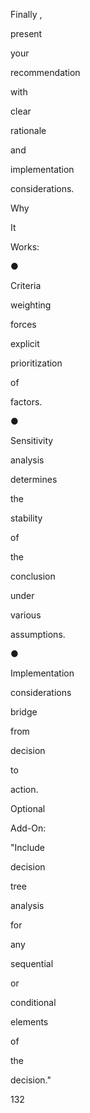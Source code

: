 Finally ,
 
present
 
your
 
recommendation
 
with
 
clear
 
rationale
 
and
 
implementation
 
considerations.
 
Why
 
It
 
Works:
 
●
 
Criteria
 
weighting
 
forces
 
explicit
 
prioritization
 
of
 
factors.
 
●
 
Sensitivity
 
analysis
 
determines
 
the
 
stability
 
of
 
the
 
conclusion
 
under
 
various
 
assumptions.
 
●
 
Implementation
 
considerations
 
bridge
 
from
 
decision
 
to
 
action.
 
Optional
 
Add-On:
 
"Include
 
decision
 
tree
 
analysis
 
for
 
any
 
sequential
 
or
 
conditional
 
elements
 
of
 
the
 
decision."
 
 
132
 
 